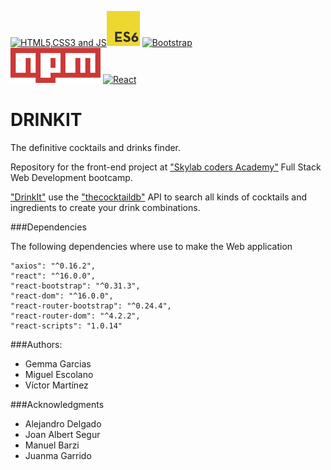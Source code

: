 [![HTML5,CSS3 and JS](https://github.com/FransLopez/logo-images/blob/master/logos/html5-css3-js.png)](http://www.w3.org/)[![ES6](https://github.com/MarioTerron/logo-images/blob/master/logos/es6.png)](http://www.ecma-international.org/ecma-262/6.0/) 
[![Bootstrap](https://github.com/FransLopez/logo-images/blob/master/logos/bootstrap.png)](http://getbootstrap.com/)  
[![npm](https://github.com/MarioTerron/logo-images/blob/master/logos/npm.png)](https://www.npmjs.com/)
[![React](https://github.com/FransLopez/logo-images/blob/master/logos/react.png)](https://facebook.github.io/react/)

# DRINKIT

The definitive cocktails and drinks finder.

Repository for the front-end project at ["Skylab coders Academy"](http://www.skylabcoders.com/es) Full Stack Web Development bootcamp.

["DrinkIt"](http://drinkit.surge.sh/) use the ["thecocktaildb"](http://www.thecocktaildb.com/api.php) API  to search all kinds of cocktails and ingredients to create your drink combinations.


###Dependencies

The following dependencies where use to make the Web application

    "axios": "^0.16.2",
    "react": "^16.0.0",
    "react-bootstrap": "^0.31.3",
    "react-dom": "^16.0.0",
    "react-router-bootstrap": "^0.24.4",
    "react-router-dom": "^4.2.2",
    "react-scripts": "1.0.14"

###Authors:

- Gemma Garcias
- Miguel Escolano
- Víctor Martínez

###Acknowledgments

- Alejandro Delgado
- Joan Albert Segur
- Manuel Barzi
- Juanma Garrido




